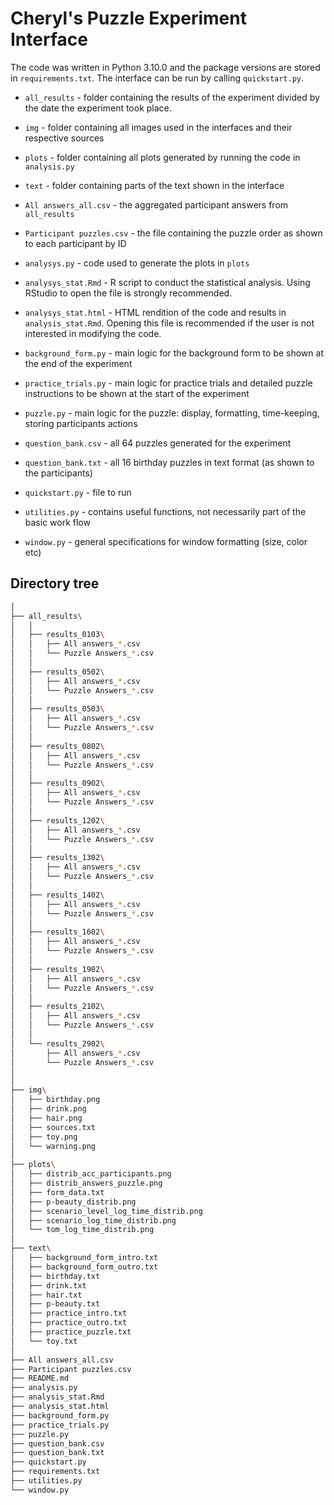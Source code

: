 # Cheryl's Puzzle Experiment Interface

The code was written in Python 3.10.0 and the package versions are stored in ``requirements.txt``. 
The interface can be run by calling ``quickstart.py``. 

* ``all_results`` - folder containing the results of the experiment divided by the date the experiment took place.
* ``img`` - folder containing all images used in the interfaces and their respective sources
* ``plots`` - folder containing all plots generated by running the code in ``analysis.py``
* ``text`` - folder containing parts of the text shown in the interface

* ``All answers_all.csv`` - the aggregated participant answers from ``all_results``
* ``Participant puzzles.csv`` - the file containing the puzzle order as shown to each participant by ID
* ``analysys.py`` - code used to generate the plots in ``plots``
* ``analysys_stat.Rmd`` - R script to conduct the statistical analysis. Using RStudio to open the file is strongly recommended.
* ``analysys_stat.html`` - HTML rendition of the code and results in ``analysis_stat.Rmd``. Opening this file is recommended if the user is not interested in modifying the code.
* ``background_form.py`` - main logic for the background form to be shown at the end of the experiment
* ``practice_trials.py`` - main logic for practice trials and detailed puzzle instructions to be shown at the start of the experiment
* ``puzzle.py`` - main logic for the puzzle: display, formatting, time-keeping, storing participants actions
* ``question_bank.csv`` - all 64 puzzles generated for the experiment
* ``question_bank.txt`` - all 16 birthday puzzles in text format (as shown to the participants)
* ``quickstart.py`` - file to run
* ``utilities.py`` - contains useful functions, not necessarily part of the basic work flow
* ``window.py`` - general specifications for window formatting (size, color etc)


## Directory tree
```bash
│
├── all_results\
│   │
│   ├── results_0103\
│   │   ├── All answers_*.csv
│   │   └── Puzzle Answers_*.csv
│   │
│   ├── results_0502\
│   │   ├── All answers_*.csv
│   │   └── Puzzle Answers_*.csv
│   │
│   ├── results_0503\
│   │   ├── All answers_*.csv
│   │   └── Puzzle Answers_*.csv
│   │
│   ├── results_0802\
│   │   ├── All answers_*.csv
│   │   └── Puzzle Answers_*.csv
│   │
│   ├── results_0902\
│   │   ├── All answers_*.csv
│   │   └── Puzzle Answers_*.csv
│   │
│   ├── results_1202\
│   │   ├── All answers_*.csv
│   │   └── Puzzle Answers_*.csv
│   │
│   ├── results_1302\
│   │   ├── All answers_*.csv
│   │   └── Puzzle Answers_*.csv
│   │
│   ├── results_1402\
│   │   ├── All answers_*.csv
│   │   └── Puzzle Answers_*.csv
│   │
│   ├── results_1602\
│   │   ├── All answers_*.csv
│   │   └── Puzzle Answers_*.csv
│   │
│   ├── results_1902\
│   │   ├── All answers_*.csv
│   │   └── Puzzle Answers_*.csv
│   │
│   ├── results_2102\
│   │   ├── All answers_*.csv
│   │   └── Puzzle Answers_*.csv
│   │
│   └── results_2902\
│       ├── All answers_*.csv
│       └── Puzzle Answers_*.csv
│
│
├── img\
│   ├── birthday.png
│   ├── drink.png
│   ├── hair.png
│   ├── sources.txt
│   ├── toy.png
│   └── warning.png
│
├── plots\
│   ├── distrib_acc_participants.png
│   ├── distrib_answers_puzzle.png
│   ├── form_data.txt
│   ├── p-beauty_distrib.png
│   ├── scenario_level_log_time_distrib.png
│   ├── scenario_log_time_distrib.png
│   └── tom_log_time_distrib.png
│
├── text\
│   ├── background_form_intro.txt
│   ├── background_form_outro.txt
│   ├── birthday.txt
│   ├── drink.txt
│   ├── hair.txt
│   ├── p-beauty.txt
│   ├── practice_intro.txt
│   ├── practice_outro.txt
│   ├── practice_puzzle.txt
│   └── toy.txt
│
├── All answers_all.csv
├── Participant puzzles.csv
├── README.md
├── analysis.py
├── analysis_stat.Rmd
├── analysis_stat.html
├── background_form.py
├── practice_trials.py
├── puzzle.py
├── question_bank.csv
├── question_bank.txt
├── quickstart.py
├── requirements.txt
├── utilities.py
└── window.py
```